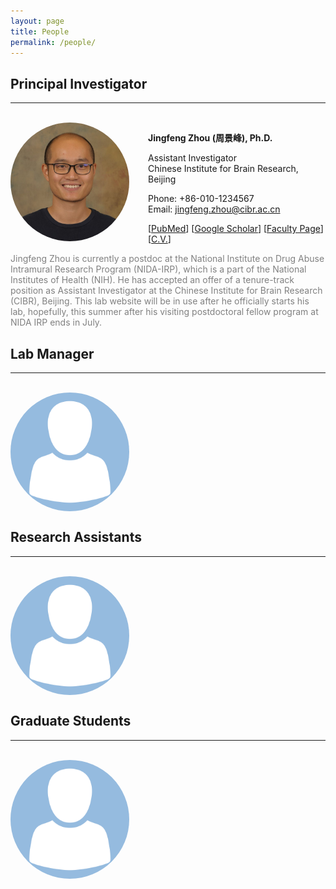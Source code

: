 ```yaml
---
layout: page
title: People
permalink: /people/
---
```

## Principal Investigator
<hr width="100%" color="#A9A9A9" size="2" align="center" noshade><br>

<img align="left" width="190" style="margin-right:30px; border-radius: 50%; border: 0px solid #6495ED;" src="/people/jingfeng_head_shot.jpg" />

**Jingfeng Zhou (周景峰), Ph.D.**

Assistant Investigator<br>Chinese Institute for Brain Research, Beijing

Phone: +86-010-1234567<br>Email: [jingfeng.zhou@cibr.ac.cn](mailto:jingfeng.zhou@cibr.ac.cn)

[[PubMed](https://www.ncbi.nlm.nih.gov/myncbi/1-AMNoyoc62Qs/bibliography/public/?sortby=pubDate&sdirection=descending)] [[Google Scholar](https://scholar.google.com/citations?user=ZQD-fmcAAAAJ)] [[Faculty Page](http://www.cibr.ac.cn/#/science/team/detail/547)] [[C.V.](CV/jingfeng.md)] <br clear="left" />

<p style="color:gray">
Jingfeng Zhou is currently a postdoc at the National Institute on Drug Abuse Intramural Research Program (NIDA-IRP), which is a part of the National Institutes of Health (NIH). He has accepted an offer of a tenure-track position as Assistant Investigator at the Chinese Institute for Brain Research (CIBR), Beijing. This lab website will be in use after he officially starts his lab, hopefully, this summer after his visiting postdoctoral fellow program at NIDA IRP ends in July.
</p>


## Lab Manager
<hr width="100%" color="#A9A9A9" size="2" align="center" noshade><br>

<img align="left" width="190" style="margin-right:30px; border-radius: 50%; border: 0px solid #6495ED;" src="/people/avatar.png" />

<br clear="left" />

<p> </p>

## Research Assistants
<hr width="100%" color="#A9A9A9" size="2" align="center" noshade><br>

<img align="left" width="190" style="margin-right:30px; border-radius: 50%; border: 0px solid #6495ED;" src="/people/avatar.png" />

<br clear="left" />

<p> </p>

## Graduate Students
<hr width="100%" color="#A9A9A9" size="2" align="center" noshade><br>

<img align="left" width="190" style="margin-right:30px; border-radius: 50%; border: 0px solid #6495ED;" src="/people/avatar.png" />

<br clear="left" />

<p> </p>

